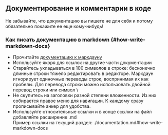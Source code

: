 ## Документирование и комментарии в коде

Не забывайте, что документацию вы пишете не для себя и потому обязательно покажите ее еще кому-нибудь!

### Как писать документацию в markdown {#how-write-markdown-docs}

- Прочитайте [документацию к маркдауну](https://docs.yandex-team.ru/docstools/examples)
- Используйте якоря для ссылок на другие части документации
- Старайтесь укладываться в 100 символов в строке:
  бесконечно длинные строки тяжело редактировать в редакторе.
  Маркдаун игнорирует одиночные переводы строк, воспринимая их как пробелы.
  Для перевода строки можно использовать двойной перевод строки или символ \\
- Не скупитесь на заголовки разной степени вложенности. Из них собирается правое меню для навигации.
  К каждому сразу прописывайте анкер для удобства.
- Используйте относительные ссылки и в конце ссылки на файл добавляйте расширение .md\
  Пример ссылки на текущий раздел: ./documentation.md#how-write-markdown-docs
